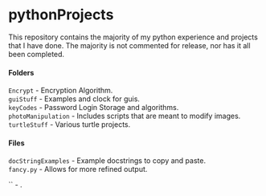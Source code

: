 # pythonProjects

This repository contains the majority of my python experience and projects that I have done. The majority is not commented for release, nor has it all been completed.

#### Folders
`Encrypt` - Encryption Algorithm. <br/>
`guiStuff` - Examples and clock for guis. <br/>
`keyCodes` - Password Login Storage and algorithms. <br/>
`photoManipulation` - Includes scripts that are meant to modify images. <br/>
`turtleStuff` - Various turtle projects. <br/>

#### Files
`docStringExamples` - Example docstrings to copy and paste. <br/>
`fancy.py` - Allows for more refined output. <br/>


`` - . <br/>